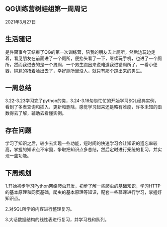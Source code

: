 ## QG训练营树蛙组第一周周记

2021年3月27日

## 生活随记

是件囧事今天结束了QG的第一次训练营，陪我的朋友去上厕所，然后边玩边走着，看见朋友在前面进了一个厕所，便抬头看了一下，继续玩手机，也进了一个厕所，然而我进去的是一个男厕，一个男生跑出来说难道我进错厕所了，一看小便器，尴尬的捂着脸出去了，幸好厕所里没人，就只有那个跑出来的男生。

## 一周总结

3.22-3.23学习完了python的类，3.24-3.16匆匆忙忙的开始学习SQL经典实例，看到了多表查询和插入、更新和删除，感觉学习起来还是略有难度，许多未知的函数得去了解，辅助去看懂实例。

## 存在问题

学习了知识之后，较少去实现一些功能，短时间的快速学习会让知识的遗忘率较高，掌握的知识点不牢固，争取把知识点多总结，然后定时进行笼统的复习，并实现一些功能。

## 下周规划

1.开始初步学习Python网络爬虫开发，初步了解一些爬虫的基础知识，学习HTTP的基本原理和网页基础，爬虫的基本原理等知识，配套一些慕课进行学习，掌握好知识点。

2.对SQL所学的内容进行整理复习。

3.大话数据结构的线性表进行复习，并学习栈和队列。